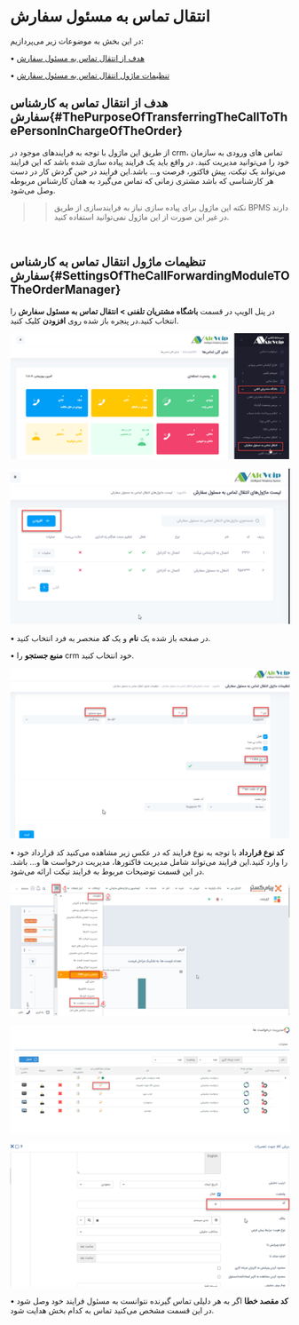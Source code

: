 # انتقال تماس به مسئول سفارش

در این بخش به موضوعات زیر می‌پردازیم:

•	[هدف از انتقال تماس به مسئول سفارش](#ThePurposeOfTransferringTheCallToThePersonInChargeOfTheOrder)

•	[تنظیمات  ماژول انتقال تماس به مسئول سفارش](#SettingsOfTheCallForwardingModuleTOTheOrderManager)

## هدف از انتقال تماس به کارشناس سفارش{#ThePurposeOfTransferringTheCallToThePersonInChargeOfTheOrder}
از طریق این ماژول با توجه به فرایندهای موجود در crm، تماس های ورودی به سازمان خود را می‌توانید مدیریت کنید. در واقع باید یک فرایند پیاده سازی شده باشد که این فرایند می‌تواند یک تیکت، پیش فاکتور، فرصت و... باشد.این فرایند در حین گردش کار در دست هر کارشناسی که باشد مشتری زمانی که تماس می‌گیرد به همان کارشناس مربوطه وصل می‌شود.

>>نکته
این ماژول برای پیاده سازی نیاز به فرایندسازی از طریق BPMS دارند در غیر این صورت از این ماژول نمی‌توانید استفاده کنید.
</br>

## تنظیمات  ماژول انتقال تماس به کارشناس سفارش{#SettingsOfTheCallForwardingModuleTOTheOrderManager}
در پنل الویپ در قسمت **باشگاه مشتریان تلفنی > انتقال تماس به مسئول سفارش** را انتخاب کنید.در پنجره باز شده روی **افزودن** کلیک کنید.

![باز کردن ماژول مسئول سفارش ](./Images/Sell5.png)

![باز کردن ماژول مسئول سفارش ](./Images/Sell-6.png)

•	در صفحه باز شده یک **نام** و یک **کد** منحصر به فرد انتخاب کنید.

•	**منبع جستجو** را crm خود انتخاب کنید.

![باز کردن ماژول مسئول سفارش ](./Images/Sell4.png)

•	**کد نوع قرارداد**
با توجه به نوع فرایند که در عکس زیر مشاهده می‌کنید کد قرارداد خود را وارد کنید.این فرایند می‌‌تواند شامل مدیریت فاکتورها، مدیریت درخواست ها و... باشد. در این قسمت توضیحات مربوط به فرایند تیکت ارائه می‌شود.

![باز کردن ماژول مسئول سفارش ](./Images/Sell1.png)

![باز کردن ماژول مسئول سفارش ](./Images/Sell2.png)

![باز کردن ماژول مسئول سفارش ](./Images/Sell3.png)

•	**کد مقصد خطا**
اگر به هر دلیلی تماس گیرنده نتوانست به مسئول فرایند خود وصل شود در این قسمت مشخص می‌کنید تماس به کدام بخش هدایت شود.

